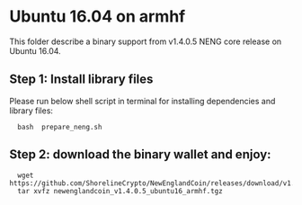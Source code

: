 # Ubuntu 16.04 on armhf 

This folder describe a binary support from v1.4.0.5 NENG core release on Ubuntu 16.04.

## Step 1: Install library files
Please run below shell script in terminal for installing dependencies and library files:
```
  bash  prepare_neng.sh
```

## Step 2: download the binary wallet and enjoy:
```
  wget  https://github.com/ShorelineCrypto/NewEnglandCoin/releases/download/v1.4.0.5/newenglandcoin_v1.4.0.5_ubuntu16_armhf.tgz
  tar xvfz newenglandcoin_v1.4.0.5_ubuntu16_armhf.tgz 
```
